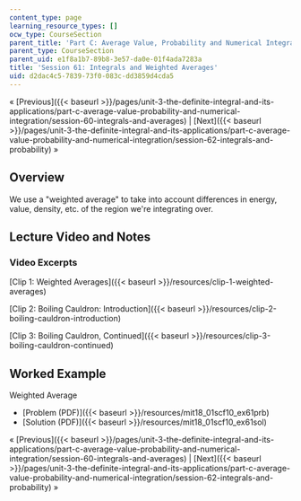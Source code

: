 ```yaml
---
content_type: page
learning_resource_types: []
ocw_type: CourseSection
parent_title: 'Part C: Average Value, Probability and Numerical Integration'
parent_type: CourseSection
parent_uid: e1f8a1b7-89b8-3e57-da0e-01f4ada7283a
title: 'Session 61: Integrals and Weighted Averages'
uid: d2dac4c5-7839-73f0-083c-dd3859d4cda5
---
```


« [Previous]({{< baseurl >}}/pages/unit-3-the-definite-integral-and-its-applications/part-c-average-value-probability-and-numerical-integration/session-60-integrals-and-averages) | [Next]({{< baseurl >}}/pages/unit-3-the-definite-integral-and-its-applications/part-c-average-value-probability-and-numerical-integration/session-62-integrals-and-probability) »

Overview
--------

We use a "weighted average" to take into account differences in energy, value, density, etc. of the region we're integrating over.

Lecture Video and Notes
-----------------------

### Video Excerpts

[Clip 1: Weighted Averages]({{< baseurl >}}/resources/clip-1-weighted-averages)

[Clip 2: Boiling Cauldron: Introduction]({{< baseurl >}}/resources/clip-2-boiling-cauldron-introduction)

[Clip 3: Boiling Cauldron, Continued]({{< baseurl >}}/resources/clip-3-boiling-cauldron-continued)

Worked Example
--------------

Weighted Average

*   [Problem (PDF)]({{< baseurl >}}/resources/mit18_01scf10_ex61prb)
*   [Solution (PDF)]({{< baseurl >}}/resources/mit18_01scf10_ex61sol)

« [Previous]({{< baseurl >}}/pages/unit-3-the-definite-integral-and-its-applications/part-c-average-value-probability-and-numerical-integration/session-60-integrals-and-averages) | [Next]({{< baseurl >}}/pages/unit-3-the-definite-integral-and-its-applications/part-c-average-value-probability-and-numerical-integration/session-62-integrals-and-probability) »